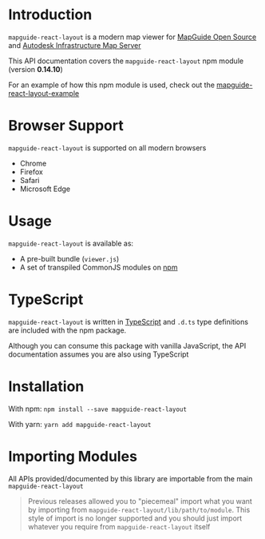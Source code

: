# Introduction

`mapguide-react-layout` is a modern map viewer for [MapGuide Open Source](http://mapguide.osgeo.org) and [Autodesk Infrastructure Map Server](http://www.autodesk.com/products/infrastructure-map-server/overview)

This API documentation covers the `mapguide-react-layout` npm module (version **0.14.10**)

For an example of how this npm module is used, check out the [mapguide-react-layout-example](https://github.com/jumpinjackie/mapguide-react-layout-example)

# Browser Support

`mapguide-react-layout` is supported on all modern browsers
 * Chrome
 * Firefox
 * Safari
 * Microsoft Edge

# Usage

`mapguide-react-layout` is available as:

 * A pre-built bundle (`viewer.js`)
 * A set of transpiled CommonJS modules on [npm](https://www.npmjs.com/package/mapguide-react-layout)

# TypeScript

`mapguide-react-layout` is written in [TypeScript](https://www.typescriptlang.org/) and `.d.ts` type definitions are included with the npm package.

Although you can consume this package with vanilla JavaScript, the API documentation assumes you are also using TypeScript

# Installation

With npm: `npm install --save mapguide-react-layout`

With yarn: `yarn add mapguide-react-layout`

# Importing Modules

All APIs provided/documented by this library are importable from the main `mapguide-react-layout`

> Previous releases allowed you to "piecemeal" import what you want by importing from `mapguide-react-layout/lib/path/to/module`. This style of import is no longer supported and you should just import whatever you require from `mapguide-react-layout` itself